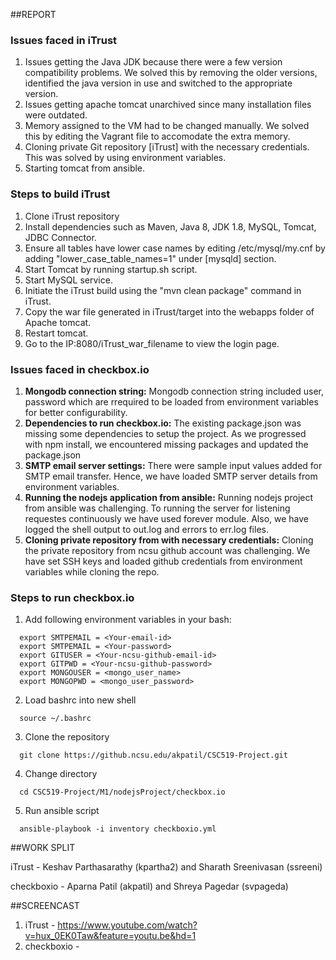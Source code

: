 
##REPORT


### Issues faced in iTrust

1. Issues getting the Java JDK because there were a few version compatibility problems. We solved this by removing the older versions, identified the java version in use and switched to the appropriate version.
2. Issues getting apache tomcat unarchived since many installation files were outdated.
3. Memory assigned to the VM had to be changed manually. We solved this by editing the Vagrant file to accomodate the extra memory.
4. Cloning private Git repository [iTrust] with the necessary credentials. This was solved by using environment variables.
5. Starting tomcat from ansible.


### Steps to build iTrust

1. Clone iTrust repository
2. Install dependencies such as Maven, Java 8, JDK 1.8, MySQL, Tomcat, JDBC Connector.
3. Ensure all tables have lower case names by editing /etc/mysql/my.cnf by adding "lower_case_table_names=1" under [mysqld] section.
4. Start Tomcat by running startup.sh script.
5. Start MySQL service.
6. Initiate the iTrust build using the "mvn clean package" command in iTrust.
7. Copy the war file generated in iTrust/target into the webapps folder of Apache tomcat.
8. Restart tomcat.
9. Go to the IP:8080/iTrust_war_filename to view the login page. 

### Issues faced in checkbox.io

1. **Mongodb connection string:**
    Mongodb connection string included user, password which are rrequired to be loaded from environment variables for better configurability.
2. **Dependencies to run checkbox.io:**
    The existing package.json was missing some dependencies to setup the project. As we progressed with npm install, we encountered missing packages and updated the package.json
3. **SMTP email server settings:**
    There were sample input values added for SMTP email transfer. Hence, we have loaded SMTP server details from environment variables.
4. **Running the nodejs application from ansible:**
    Running nodejs project from ansible was challenging. To running the server for listening requestes continuously we have used forever module. Also, we have logged the shell output to out.log and errors to err.log files.
5. **Cloning private repository from with necessary credentials:**
    Cloning the private repository from ncsu github account was challenging. We have set SSH keys and loaded github credentials from environment variables while cloning the repo.

### Steps to run checkbox.io

1. Add following environment variables in your bash:
  
  ```
    export SMTPEMAIL = <Your-email-id>
    export SMTPEMAIL = <Your-password>
    export GITUSER = <Your-ncsu-github-email-id>
    export GITPWD = <Your-ncsu-github-password>
    export MONGOUSER = <mongo_user_name>
    export MONGOPWD = <mongo_user_password>
  ```
2. Load bashrc into new shell
  
  ```
    source ~/.bashrc
  ```
3. Clone the repository

  ```
    git clone https://github.ncsu.edu/akpatil/CSC519-Project.git
  ```
4. Change directory
  
  ```
    cd CSC519-Project/M1/nodejsProject/checkbox.io
  ```
5. Run ansible script
  
  ```
    ansible-playbook -i inventory checkboxio.yml
  ```
  
##WORK SPLIT

iTrust - Keshav Parthasarathy (kpartha2) and Sharath Sreenivasan (ssreeni)

checkboxio - Aparna Patil (akpatil) and Shreya Pagedar (svpageda)

##SCREENCAST

1. iTrust - https://www.youtube.com/watch?v=hux_0EK0Taw&feature=youtu.be&hd=1
2. checkboxio - 
